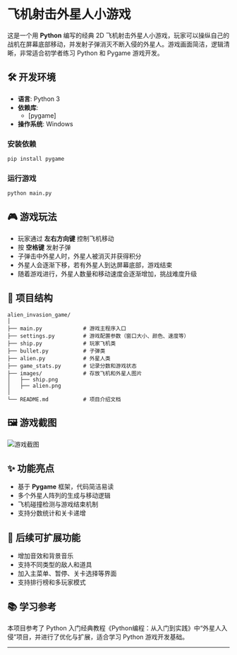 
# 飞机射击外星人小游戏

这是一个用 **Python** 编写的经典 2D 飞机射击外星人小游戏，玩家可以操纵自己的战机在屏幕底部移动，并发射子弹消灭不断入侵的外星人。游戏画面简洁，逻辑清晰，非常适合初学者练习 Python 和 Pygame 游戏开发。

## 🛠 开发环境

- **语言**: Python 3
- **依赖库**:
  - [pygame]
- **操作系统**: Windows 

### 安装依赖

```bash
pip install pygame
```

### 运行游戏

```bash
python main.py
```

## 🎮 游戏玩法

- 玩家通过 **左右方向键** 控制飞机移动
- 按 **空格键** 发射子弹
- 子弹击中外星人时，外星人被消灭并获得积分
- 外星人会逐渐下移，若有外星人到达屏幕底部，游戏结束
- 随着游戏进行，外星人数量和移动速度会逐渐增加，挑战难度升级

## 📁 项目结构

```
alien_invasion_game/
│
├── main.py             # 游戏主程序入口
├── settings.py         # 游戏配置参数（窗口大小、颜色、速度等）
├── ship.py             # 玩家飞机类
├── bullet.py           # 子弹类
├── alien.py            # 外星人类
├── game_stats.py       # 记录分数和游戏状态
├── images/             # 存放飞机和外星人图片
│   ├── ship.png
│   ├── alien.png
│
└── README.md           # 项目介绍文档
```

## 🖼 游戏截图

![游戏截图](images/screenshot.png)

## ✨ 功能亮点

- 基于 **Pygame** 框架，代码简洁易读
- 多个外星人阵列的生成与移动逻辑
- 飞机碰撞检测与游戏结束机制
- 支持分数统计和关卡递增

## 🚀 后续可扩展功能

- 增加音效和背景音乐
- 支持不同类型的敌人和道具
- 加入主菜单、暂停、关卡选择等界面
- 支持排行榜和多玩家模式

## 📚 学习参考

本项目参考了 Python 入门经典教程《Python编程：从入门到实践》中“外星人入侵”项目，并进行了优化与扩展，适合学习 Python 游戏开发基础。

---
